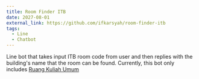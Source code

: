 ```yaml
---
title: Room Finder ITB
date: 2027-08-01
external_link: https://github.com/ifkarsyah/room-finder-itb
tags:
  - Line
  - Chatbot
---
```


Line bot that takes input ITB room code from user and then replies with the building's name that the room can be found. Currently, this bot only includes [Ruang Kuliah Umum](http://www.sp.itb.ac.id/wp-content/uploads/sites/13/2011/02/data-nama-ruang-kuliah-umum-di-sp.pdf)


